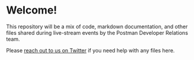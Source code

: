 # Welcome!

This repository will be a mix of code, markdown documentation, and other files shared during live-stream events by the Postman Developer Relations team.

Please [reach out to us on Twitter](https://twitter.com/getpostman) if you need help with any files here.
